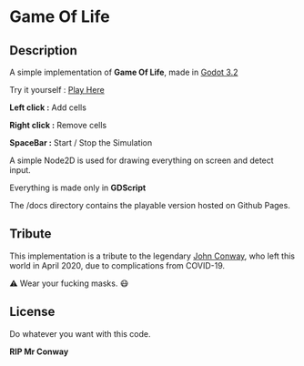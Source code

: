 # Game Of Life

## Description

A simple implementation of **Game Of Life**, made in [Godot 3.2](https://godotengine.org/)

Try it yourself : [Play Here](https://hakro.github.io/godot-game-of-life/)

**Left click :** Add cells

**Right click :** Remove cells

**SpaceBar :** Start / Stop the Simulation

A simple Node2D is used for drawing everything on screen and detect input.

Everything is made only in **GDScript**

The /docs directory contains the playable version hosted on Github Pages.

## Tribute

This implementation is a tribute to the legendary [John Conway](https://en.wikipedia.org/wiki/John_Horton_Conway), who left this world in April 2020, due to complications from COVID-19.

:warning: Wear your fucking masks. :mask:

## License

Do whatever you want with this code.

**RIP Mr Conway**
